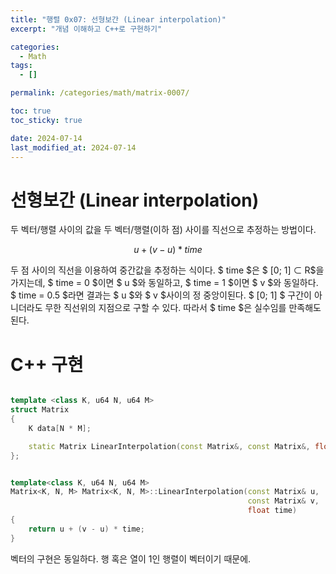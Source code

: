 ```yaml
---
title: "행렬 0x07: 선형보간 (Linear interpolation)"
excerpt: "개념 이해하고 C++로 구현하기"

categories:
  - Math
tags:
  - []

permalink: /categories/math/matrix-0007/

toc: true
toc_sticky: true

date: 2024-07-14
last_modified_at: 2024-07-14
---
```


# 선형보간 (Linear interpolation)
두 벡터/행렬 사이의 값을 두 벡터/행렬(이하 점) 사이를 직선으로 추정하는 방법이다.

$$
u + (v - u) * time
$$

두 점 사이의 직선을 이용하여 중간값을 추정하는 식이다.
$ time $은 $ [0; 1] ⊂ R$을 가지는데, $ time = 0 $이면 $ u $와 동일하고, $ time = 1 $이면 $ v $와 동일하다.
$ time = 0.5 $라면 결과는 $ u $와 $ v $사이의 정 중앙이된다. $ [0; 1] $ 구간이 아니더라도 무한 직선위의 지점으로 구할 수 있다. 따라서 $ time $은 실수임를 만족해도 된다.

# C++ 구현

```cpp

template <class K, u64 N, u64 M>
struct Matrix
{
    K data[N * M];

    static Matrix LinearInterpolation(const Matrix&, const Matrix&, float);
};


template<class K, u64 N, u64 M>
Matrix<K, N, M> Matrix<K, N, M>::LinearInterpolation(const Matrix& u,
                                                     const Matrix& v,
                                                     float time)
{
    return u + (v - u) * time;
}

```
벡터의 구현은 동일하다. 행 혹은 열이 1인 행렬이 벡터이기 때문에.